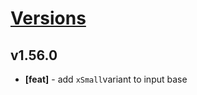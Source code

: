 # [Versions](https://github.com/Tracktor/design-system/releases)

## v1.56.0
- **[feat]** - add `xSmall`variant to input base
